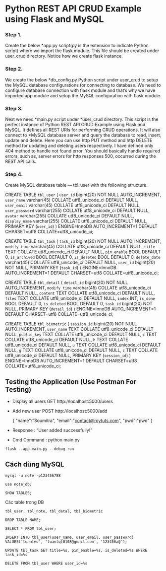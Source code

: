# Python REST API CRUD Example using Flask and MySQL

### Step 1. 
Create the below *app.py script(py is the extension to indicate Python script) where we import the flask module. This file should be created under user_crud directory. Notice how we create flask instance. 

### Step 2. 
We create the below *db_config.py Python script under user_crud to setup the MySQL database configurations for connecting to database. We need to configure database connection with flask module and that’s why we have imported app module and setup the MySQL configuration with flask module.

### Step 3. 
Next we need *main.py script under *user_crud directory. This script is the perfect instance of Python REST API CRUD Example using Flask and MySQL. It defines all REST URIs for performing CRUD operations. It will also connect to *MySQL database server and query the database to read, insert, update and delete.
Here you can use http PUT method and http DELETE method for updating and deleting users respectively. I have defined only 404 method to handle not found error. You should basically handle required errors, such as, server errors for http responses 500, occurred during the REST API calls.

### Step 4. 
Create MySQL database table — tbl_user with the following structure.

  CREATE TABLE `tbl_user` (
  `user_id` bigint(20) NOT NULL AUTO_INCREMENT,
  `user_name` varchar(45) COLLATE utf8_unicode_ci DEFAULT NULL,
  `user_email` varchar(45) COLLATE utf8_unicode_ci DEFAULT NULL,
  `user_password` varchar(255) COLLATE utf8_unicode_ci DEFAULT NULL,
  `avatar` varchar(255) COLLATE utf8_unicode_ci DEFAULT NULL,
  `display_name` varchar(255) COLLATE utf8_unicode_ci DEFAULT NULL,
  PRIMARY KEY (`user_id`)
  ) ENGINE=InnoDB AUTO_INCREMENT=1 DEFAULT CHARSET=utf8 COLLATE=utf8_unicode_ci;

CREATE TABLE `tbl_task` (
  `task_id` bigint(20) NOT NULL AUTO_INCREMENT,
  `modify_time` varchar(45) COLLATE utf8_unicode_ci DEFAULT NULL,
  `title` TEXT COLLATE utf8_unicode_ci DEFAULT NULL,
  `pin_enable` BOOL DEFAULT 0,
  `is_archived` BOOL DEFAULT 0,
  `is_deleted` BOOL DEFAULT 0,
  `delete_date` varchar(45) COLLATE utf8_unicode_ci DEFAULT NULL,
  `user_id` bigint(20) NOT NULL,
  PRIMARY KEY (`task_id`)
  ) ENGINE=InnoDB AUTO_INCREMENT=1 DEFAULT CHARSET=utf8 COLLATE=utf8_unicode_ci;

CREATE TABLE `tbl_detail` (
  `detail_id` bigint(20) NOT NULL AUTO_INCREMENT,
  `modify_time` varchar(45) COLLATE utf8_unicode_ci DEFAULT NULL,
  `content` TEXT COLLATE utf8_unicode_ci DEFAULT NULL,
  `files` TEXT COLLATE utf8_unicode_ci DEFAULT NULL,
  `index` INT,
  `is_done` BOOL DEFAULT 0,
  `is_deleted` BOOL DEFAULT 0,
  `task_id` bigint(20) NOT NULL,
  PRIMARY KEY (`detail_id`)
  ) ENGINE=InnoDB AUTO_INCREMENT=1 DEFAULT CHARSET=utf8 COLLATE=utf8_unicode_ci;

CREATE TABLE `tbl_biometric` (
  `session_id` bigint(20) NOT NULL AUTO_INCREMENT,
  `user_name` TEXT COLLATE utf8_unicode_ci DEFAULT NULL,
  `public_key` TEXT COLLATE utf8_unicode_ci DEFAULT NULL,
  `c` TEXT COLLATE utf8_unicode_ci DEFAULT NULL,
  `h` TEXT COLLATE utf8_unicode_ci DEFAULT NULL,
  `u` TEXT COLLATE utf8_unicode_ci DEFAULT NULL,
  `g` TEXT COLLATE utf8_unicode_ci DEFAULT NULL,
  `z` TEXT COLLATE utf8_unicode_ci DEFAULT NULL,
  PRIMARY KEY (`session_id`)
  ) ENGINE=InnoDB AUTO_INCREMENT=1 DEFAULT CHARSET=utf8 COLLATE=utf8_unicode_ci;
  

## Testing the Application (Use Postman For Testing)
* Display all users
  GET http://localhost:5000/users
* Add new user
  POST http://localhost:5000/add
  
  {
	"name":"Soumitra",
	"email":"contact@roytuts.com",
	"pwd":"pwd"
  }
  
 * Response : “User added successfully!”
 * Cmd Command : python main.py

````angular2html
flask --app main.py --debug run
````

## Cách dùng MySQL
````
mysql -u note -p123456788
````
````angular2html
use note_db;
````
````angular2html
SHOW TABLES;
````
Các table trong DB
````angular2html
tbl_user, tbl_note, tbl_detal, tbl_biometric
````
````
DROP TABLE NAME;
````
````angular2html
SELECT * FROM tbl_user;
````
````angular2html
INSERT INTO tbl_user(user_name, user_email, user_password) VALUES('tuanteo', 'tuantqt0108@gmail.com', '123456a@');
````
````angular2html
UPDATE tbl_task SET title=%s, pin_enable=%s, is_deleted=%s WHERE task_id=%s
````
````angular2html
DELETE FROM tbl_user WHERE user_id=%s
````
